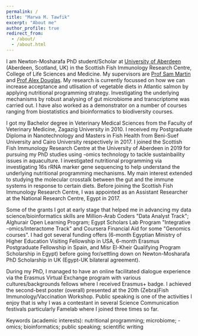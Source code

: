 ```yaml
---
permalink: /
title: "Marwa M. Tawfik"
excerpt: "About me"
author_profile: true
redirect_from: 
  - /about/
  - /about.html
---
```


I am Newton-Mosharafa PhD student/Scholar at [University of Aberdeen](https://www.abdn.ac.uk/people/m.tawfik.19) (Aberdeen, Scotland, UK) in the Scottish Fish Immunology Research Centre, College of Life Sciences and Medicine. My supervisors are [Prof Sam Martin](https://www.abdn.ac.uk/people/sam.martin/) and [Prof Alex Douglas](https://www.abdn.ac.uk/people/a.douglas/). My research is currently focussed on how we can increase acceptance and utlisation of vegetable diets in Atlantic salmon by applying nutritional programming strategy. Investigating the underlying mechanisms by robust analysing of gut microbiome and transcriptome was carried out. I have also worked as a demonstrator on a number of courses ranging from biostatistics and bioinformatics to biodiversity courses.

I got my Bachelor degree in Veterinary Medical Sciences from the Faculty of Veterinary Medicine, Zagazig University in 2010. I received my Postgraduate Diploma in Nanotechnology and Masters in Fish Health from Beni-Suef University and Cairo University respectively in 2017. I joined the Scottish Fish Immunology Research Centre at the University of Aberdeen in 2019 for pursuing my PhD studies using -omics technology to tackle sustainbaility issues in aquaculture. I investigated nutritional programming via investigating 16s rRNA marker gene sequencing to help understand the underlying nutritional programming mechanisms. My main interest extended to studying the molecular crosstalk between the gut and the immune systems in response to certain diets. Before joining the Scottish Fish Immunology Research Centre, I was appointed as an Assistant Researcher at the National Research Centre, Egypt in 2017.

Some of the grants I got at early stage that helped me in advancing my data science/bioinformatics skills are Million-Arab Coders "Data Analyst Track"; Alghurair Open Learning Program; Egypt Scholars Lab Program "Integrative -omics/Interactome Track" and Coursera Financial Aid for some "Genomics courses". I had got several funding offers (6-month Egyptian Ministry of Higher Education Visiting Fellowship in USA, 6-month Erasmus Postgraduate Fellowship in Spain, and Misr El-Kheir Qualifying Program Scholarship in Egypt) before going for/settling down on Newton-Mosharafa PhD Scholarship in UK (Egypt-UK bilateral agreement).

During my PhD, I managed to have an online facilitated dialogue experience via the Erasmus Virtual Exchange program with various cultures/backgrounds fellows where I received Erasmus+ badge. I achieved the second-best poster (overall) presented at the 20th (Zebra)Fish Immunology/Vaccination Workshop.  Public speaking is one of the activities I enjoy that is why I was a contestant in several Science Communication festivals particularly Famelab where I joined three times so far.

Keywords (academic interests): nutritional programming; microbiome; -omics; bioinformatics; public speaking; scientific writing 
